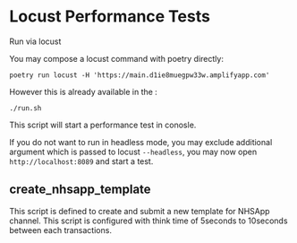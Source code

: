 # Locust Performance Tests

Run via locust

You may compose a locust command with poetry directly:

```
poetry run locust -H 'https://main.d1ie8muegpw33w.amplifyapp.com'
```

However this is already available in the :

```
./run.sh
```

This script will start a performance test in conosle.

If you do not want to run in headless mode, you may exclude additional argument which is passed to locust `--headless`, you may now open `http://localhost:8089` and start a test.

## create_nhsapp_template

This script is defined to create and submit a new template for NHSApp channel. This script is configured with think time of 5seconds to 10seconds between each transactions. 
